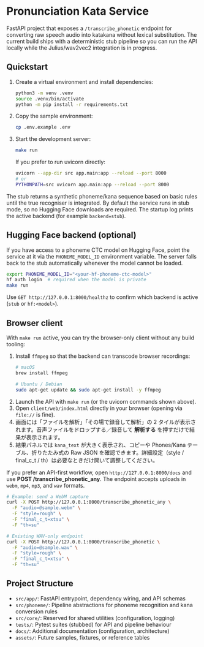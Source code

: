 # Pronunciation Kata Service

FastAPI project that exposes a `/transcribe_phonetic` endpoint for converting raw speech audio into
katakana without lexical substitution. The current build ships with a deterministic stub pipeline so
you can run the API locally while the Julius/wav2vec2 integration is in progress.

## Quickstart

1. Create a virtual environment and install dependencies:
   ```bash
   python3 -m venv .venv
   source .venv/bin/activate
   python -m pip install -r requirements.txt
   ```
2. Copy the sample environment:
   ```bash
   cp .env.example .env
   ```
3. Start the development server:
   ```bash
   make run
   ```
   If you prefer to run uvicorn directly:
   ```bash
   uvicorn --app-dir src app.main:app --reload --port 8000
   # or
   PYTHONPATH=src uvicorn app.main:app --reload --port 8000
   ```

The stub returns a synthetic phoneme/kana sequence based on basic rules until the true recogniser is
integrated.
By default the service runs in stub mode, so no Hugging Face downloads are required. The startup log
prints the active backend (for example `backend=stub`).

## Hugging Face backend (optional)

If you have access to a phoneme CTC model on Hugging Face, point the service at it via the
`PHONEME_MODEL_ID` environment variable. The server falls back to the stub automatically whenever the
model cannot be loaded.

```bash
export PHONEME_MODEL_ID="<your-hf-phoneme-ctc-model>"
hf auth login  # required when the model is private
make run
```

Use `GET http://127.0.0.1:8000/healthz` to confirm which backend is active (`stub` or `hf:<model>`).

## Browser client

With `make run` active, you can try the browser-only client without any build tooling:

1. Install `ffmpeg` so that the backend can transcode browser recordings:
   ```bash
   # macOS
   brew install ffmpeg

   # Ubuntu / Debian
   sudo apt-get update && sudo apt-get install -y ffmpeg
   ```
2. Launch the API with `make run` (or the uvicorn commands shown above).
3. Open `client/web/index.html` directly in your browser (opening via `file://` is fine).
4. 画面には「ファイルを解析」「その場で録音して解析」の 2 タイルが表示されます。音声ファイルをドロップする／録音して **解析する** を押すだけで結果が表示されます。
5. 結果パネルでは `kana_text` が大きく表示され、コピーや Phones/Kana テーブル、折りたたみ式の Raw JSON を確認できます。詳細設定（style / final_c_t / th）は必要なときだけ開いて調整してください。
   <!-- TODO: 新しい UI のスクリーンショットをここに挿入 -->

If you prefer an API-first workflow, open `http://127.0.0.1:8000/docs` and use **POST
/transcribe_phonetic_any**. The endpoint accepts uploads in `webm`, `mp4`, `mp3`, and `wav` formats.

```bash
# Example: send a WebM capture
curl -X POST http://127.0.0.1:8000/transcribe_phonetic_any \
  -F "audio=@sample.webm" \
  -F "style=rough" \
  -F "final_c_t=xtsu" \
  -F "th=su"

# Existing WAV-only endpoint
curl -X POST http://127.0.0.1:8000/transcribe_phonetic \
  -F "audio=@sample.wav" \
  -F "style=rough" \
  -F "final_c_t=xtsu" \
  -F "th=su"
```

## Project Structure

- `src/app/`: FastAPI entrypoint, dependency wiring, and API schemas
- `src/phoneme/`: Pipeline abstractions for phoneme recognition and kana conversion rules
- `src/core/`: Reserved for shared utilities (configuration, logging)
- `tests/`: Pytest suites (stubbed) for API and pipeline behaviour
- `docs/`: Additional documentation (configuration, architecture)
- `assets/`: Future samples, fixtures, or reference tables
